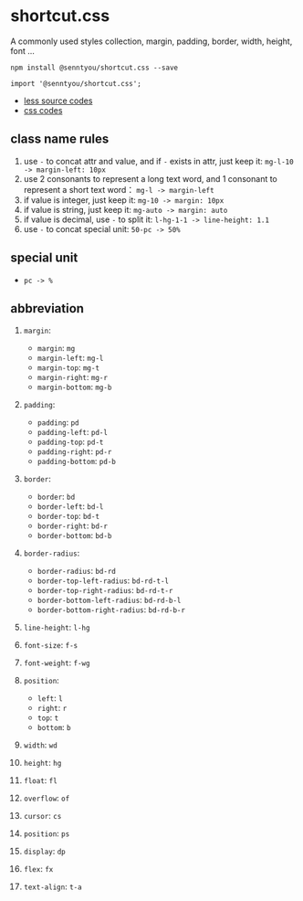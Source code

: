 # shortcut.css

A commonly used styles collection, margin, padding, border, width, height, font ...

```
npm install @senntyou/shortcut.css --save
```

```
import '@senntyou/shortcut.css';
```

- [less source codes](./src/index.less)
- [css codes](./lib/shortcut.css)

## class name rules

1. use `-` to concat attr and value, and if `-` exists in attr, just keep it: `mg-l-10 -> margin-left: 10px`
2. use 2 consonants to represent a long text word, and 1 consonant to represent a short text word： `mg-l -> margin-left`
3. if value is integer, just keep it: `mg-10 -> margin: 10px`
4. if value is string, just keep it: `mg-auto -> margin: auto`
5. if value is decimal, use `-` to split it: `l-hg-1-1 -> line-height: 1.1`
6. use `-` to concat special unit: `50-pc -> 50%`

## special unit

- `pc -> %`

## abbreviation

1. `margin`:

   - `margin`: `mg`
   - `margin-left`: `mg-l`
   - `margin-top`: `mg-t`
   - `margin-right`: `mg-r`
   - `margin-bottom`: `mg-b`

2. `padding`:

   - `padding`: `pd`
   - `padding-left`: `pd-l`
   - `padding-top`: `pd-t`
   - `padding-right`: `pd-r`
   - `padding-bottom`: `pd-b`

3. `border`:

   - `border`: `bd`
   - `border-left`: `bd-l`
   - `border-top`: `bd-t`
   - `border-right`: `bd-r`
   - `border-bottom`: `bd-b`

4. `border-radius`:

   - `border-radius`: `bd-rd`
   - `border-top-left-radius`: `bd-rd-t-l`
   - `border-top-right-radius`: `bd-rd-t-r`
   - `border-bottom-left-radius`: `bd-rd-b-l`
   - `border-bottom-right-radius`: `bd-rd-b-r`

5. `line-height`: `l-hg`

6. `font-size`: `f-s`

7. `font-weight`: `f-wg`

8. `position`:

   - `left`: `l`
   - `right`: `r`
   - `top`: `t`
   - `bottom`: `b`

9. `width`: `wd`

10. `height`: `hg`

11. `float`: `fl`

12. `overflow`: `of`

13. `cursor`: `cs`

14. `position`: `ps`

15. `display`: `dp`

16. `flex`: `fx`

17. `text-align`: `t-a`
